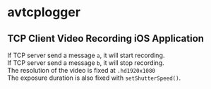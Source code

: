# avtcplogger

TCP Client Video Recording iOS Application
---
If TCP server send a message `a`, it will start recording.\
If TCP server send a message `b`, it will stop recording.\
The resolution of the video is fixed at `.hd1920x1080`\
The exposure duration is also fixed with `setShutterSpeed()`.
